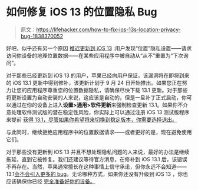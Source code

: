 # 如何修复 iOS 13 的位置隐私 Bug

> 原文：<https://lifehacker.com/how-to-fix-ios-13s-location-privacy-bug-1838370052>

好吧，似乎还有另一个原因 [推迟更新到 iOS 13](https://lifehacker.com/you-should-wait-to-upgrade-to-ios-13-1838280789) :用户发现“位置”隐私设置——请求访问你设备的地理位置数据——在某些应用程序中被自动从“从不”重置为“下次询问”。



对于那些已经更新到 iOS 13 的用户，苹果已经向用户保证，该漏洞将在即将到来的 iOS 13.1 更新中得到修补，该更新计划于 9 月 24 日开始推出。如果您正在努力让您的应用程序尊重您的位置数据隐私，请确保尽快下载 13.1 更新。对于那些将更新设置为自动安装的人来说，这应该是自动的，但是一旦补丁正式启动，你可以通过在你的设备上进入**设置>通用>软件更新**来强制检查更新 13.1。如果你不介意处理软件测试版的潜在稳定性风险，你实际上可以通过注册 iOS 13 测试版程序来提前 [获得 13.1，尽管如果你希望将来切换到稳定版本，你需要选择退出。](https://lifehacker.com/the-easiest-way-to-install-the-ios-13-beta-1835610960)

与此同时，继续拒绝应用程序中的位置数据请求——或者更好的是，现在避免使用它们。

对于那些没有更新到 iOS 13 并且不想处理隐私问题的人来说，最好的办法是继续拖延，直到它被修复。我们还建议等待官方消息，在修补到 iOS 13.1 后，该错误不再存在。当然，苹果通常擅长在这种事情上信守承诺，但你永远不会知道——13.1[会不会引入更多的 bug](https://lifehacker.com/install-the-ios-12-4-1-update-to-fix-apples-big-securit-1837620265)。无论哪种方式，如果你还没有升级到 iOS 13 ，你也应该确保你已经 [完全准备好你的设备。](https://lifehacker.com/everything-you-should-do-before-updating-your-iphone-to-1838252253)